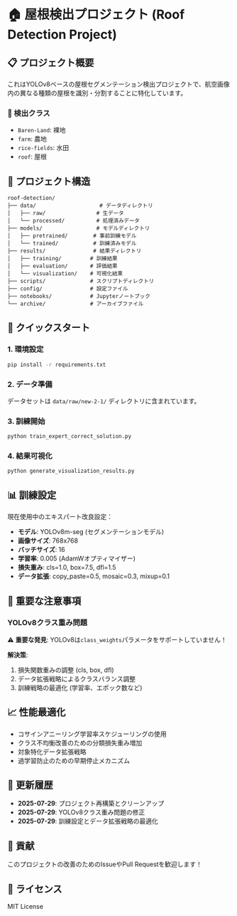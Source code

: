 # 🏠 屋根検出プロジェクト (Roof Detection Project)

## 📋 プロジェクト概要

これはYOLOv8ベースの屋根セグメンテーション検出プロジェクトで、航空画像内の異なる種類の屋根を識別・分割することに特化しています。

### 🎯 検出クラス
- `Baren-Land`: 裸地
- `farm`: 農地
- `rice-fields`: 水田
- `roof`: 屋根

## 📁 プロジェクト構造

```
roof-detection/
├── data/                    # データディレクトリ
│   ├── raw/                # 生データ
│   └── processed/          # 処理済みデータ
├── models/                 # モデルディレクトリ
│   ├── pretrained/        # 事前訓練モデル
│   └── trained/           # 訓練済みモデル
├── results/               # 結果ディレクトリ
│   ├── training/         # 訓練結果
│   ├── evaluation/       # 評価結果
│   └── visualization/    # 可視化結果
├── scripts/              # スクリプトディレクトリ
├── config/               # 設定ファイル
├── notebooks/            # Jupyterノートブック
└── archive/              # アーカイブファイル
```

## 🚀 クイックスタート

### 1. 環境設定
```bash
pip install -r requirements.txt
```

### 2. データ準備
データセットは `data/raw/new-2-1/` ディレクトリに含まれています。

### 3. 訓練開始
```bash
python train_expert_correct_solution.py
```

### 4. 結果可視化
```bash
python generate_visualization_results.py
```

## 📊 訓練設定

現在使用中のエキスパート改良設定：
- **モデル**: YOLOv8m-seg (セグメンテーションモデル)
- **画像サイズ**: 768x768
- **バッチサイズ**: 16
- **学習率**: 0.005 (AdamWオプティマイザー)
- **損失重み**: cls=1.0, box=7.5, dfl=1.5
- **データ拡張**: copy_paste=0.5, mosaic=0.3, mixup=0.1

## 🔧 重要な注意事項

### YOLOv8クラス重み問題
⚠️ **重要な発見**: YOLOv8は`class_weights`パラメータをサポートしていません！

**解決策**:
1. 損失関数重みの調整 (cls, box, dfl)
2. データ拡張戦略によるクラスバランス調整
3. 訓練戦略の最適化 (学習率、エポック数など)

## 📈 性能最適化

- コサインアニーリング学習率スケジューリングの使用
- クラス不均衡改善のための分類損失重み増加
- 対象特化データ拡張戦略
- 過学習防止のための早期停止メカニズム

## 📝 更新履歴

- **2025-07-29**: プロジェクト再構築とクリーンアップ
- **2025-07-29**: YOLOv8クラス重み問題の修正
- **2025-07-29**: 訓練設定とデータ拡張戦略の最適化

## 🤝 貢献

このプロジェクトの改善のためのIssueやPull Requestを歓迎します！

## 📄 ライセンス

MIT License
